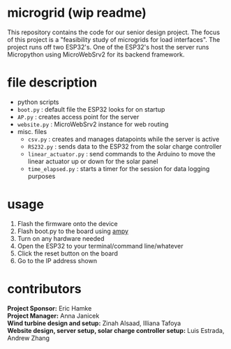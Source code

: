 # microgrid (wip readme)
This repository contains the code for our senior design project. The focus of this project is a "feasibility study of microgrids for load interfaces".
The project runs off two ESP32's. One of the ESP32's host the server runs Micropython using MicroWebSrv2 for its backend framework.

# file description
- python scripts
- `boot.py` : default file the ESP32 looks for on startup
- `AP.py` : creates access point for the server
- `website.py` : MicroWebSrv2 instance for web routing
- misc. files
  - `csv.py` : creates and manages datapoints while the server is active
  - `RS232.py` : sends data to the ESP32 from the solar charge controller
  - `linear_actuator.py` : send commands to the Arduino to move the linear actuator up or down for the solar panel
  - `time_elapsed.py` : starts a timer for the session for data logging purposes

# usage
1. Flash the firmware onto the device
2. Flash boot.py to the board using [ampy](https://learn.adafruit.com/micropython-basics-load-files-and-run-code/install-ampy)
3. Turn on any hardware needed
4. Open the ESP32 to your terminal/command line/whatever
5. Click the reset button on the board
6. Go to the IP address shown

# contributors
**Project Sponsor:** Eric Hamke  
**Project Manager:** Anna Janicek  
**Wind turbine design and setup:** Zinah Alsaad, Illiana Tafoya  
**Website design, server setup, solar charge controller setup:** Luis Estrada, Andrew Zhang